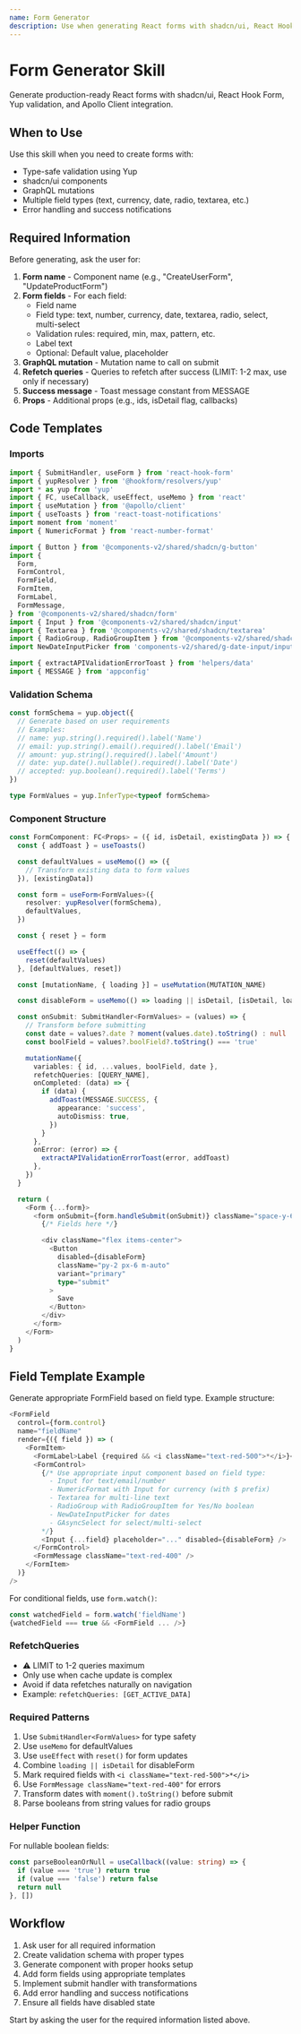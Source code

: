 ```yaml
---
name: Form Generator
description: Use when generating React forms with shadcn/ui, React Hook Form, and Yup validation
---
```


# Form Generator Skill

Generate production-ready React forms with shadcn/ui, React Hook Form, Yup validation, and Apollo Client integration.

## When to Use

Use this skill when you need to create forms with:
- Type-safe validation using Yup
- shadcn/ui components
- GraphQL mutations
- Multiple field types (text, currency, date, radio, textarea, etc.)
- Error handling and success notifications

## Required Information

Before generating, ask the user for:

1. **Form name** - Component name (e.g., "CreateUserForm", "UpdateProductForm")
2. **Form fields** - For each field:
   - Field name
   - Field type: text, number, currency, date, textarea, radio, select, multi-select
   - Validation rules: required, min, max, pattern, etc.
   - Label text
   - Optional: Default value, placeholder
3. **GraphQL mutation** - Mutation name to call on submit
4. **Refetch queries** - Queries to refetch after success (LIMIT: 1-2 max, use only if necessary)
5. **Success message** - Toast message constant from MESSAGE
6. **Props** - Additional props (e.g., ids, isDetail flag, callbacks)

## Code Templates

### Imports

```typescript
import { SubmitHandler, useForm } from 'react-hook-form'
import { yupResolver } from '@hookform/resolvers/yup'
import * as yup from 'yup'
import { FC, useCallback, useEffect, useMemo } from 'react'
import { useMutation } from '@apollo/client'
import { useToasts } from 'react-toast-notifications'
import moment from 'moment'
import { NumericFormat } from 'react-number-format'

import { Button } from '@components-v2/shared/shadcn/g-button'
import {
  Form,
  FormControl,
  FormField,
  FormItem,
  FormLabel,
  FormMessage,
} from '@components-v2/shared/shadcn/form'
import { Input } from '@components-v2/shared/shadcn/input'
import { Textarea } from '@components-v2/shared/shadcn/textarea'
import { RadioGroup, RadioGroupItem } from '@components-v2/shared/shadcn/radio-group'
import NewDateInputPicker from 'components-v2/shared/g-date-input/input-date'

import { extractAPIValidationErrorToast } from 'helpers/data'
import { MESSAGE } from 'appconfig'
```

### Validation Schema

```typescript
const formSchema = yup.object({
  // Generate based on user requirements
  // Examples:
  // name: yup.string().required().label('Name')
  // email: yup.string().email().required().label('Email')
  // amount: yup.string().required().label('Amount')
  // date: yup.date().nullable().required().label('Date')
  // accepted: yup.boolean().required().label('Terms')
})

type FormValues = yup.InferType<typeof formSchema>
```

### Component Structure

```typescript
const FormComponent: FC<Props> = ({ id, isDetail, existingData }) => {
  const { addToast } = useToasts()

  const defaultValues = useMemo(() => ({
    // Transform existing data to form values
  }), [existingData])

  const form = useForm<FormValues>({
    resolver: yupResolver(formSchema),
    defaultValues,
  })

  const { reset } = form

  useEffect(() => {
    reset(defaultValues)
  }, [defaultValues, reset])

  const [mutationName, { loading }] = useMutation(MUTATION_NAME)

  const disableForm = useMemo(() => loading || isDetail, [isDetail, loading])

  const onSubmit: SubmitHandler<FormValues> = (values) => {
    // Transform before submitting
    const date = values?.date ? moment(values.date).toString() : null
    const boolField = values?.boolField?.toString() === 'true'

    mutationName({
      variables: { id, ...values, boolField, date },
      refetchQueries: [QUERY_NAME],
      onCompleted: (data) => {
        if (data) {
          addToast(MESSAGE.SUCCESS, {
            appearance: 'success',
            autoDismiss: true,
          })
        }
      },
      onError: (error) => {
        extractAPIValidationErrorToast(error, addToast)
      },
    })
  }

  return (
    <Form {...form}>
      <form onSubmit={form.handleSubmit(onSubmit)} className="space-y-6 flex flex-col">
        {/* Fields here */}

        <div className="flex items-center">
          <Button
            disabled={disableForm}
            className="py-2 px-6 m-auto"
            variant="primary"
            type="submit"
          >
            Save
          </Button>
        </div>
      </form>
    </Form>
  )
}
```

## Field Template Example

Generate appropriate FormField based on field type. Example structure:

```typescript
<FormField
  control={form.control}
  name="fieldName"
  render={({ field }) => (
    <FormItem>
      <FormLabel>Label {required && <i className="text-red-500">*</i>}</FormLabel>
      <FormControl>
        {/* Use appropriate input component based on field type:
          - Input for text/email/number
          - NumericFormat with Input for currency (with $ prefix)
          - Textarea for multi-line text
          - RadioGroup with RadioGroupItem for Yes/No boolean
          - NewDateInputPicker for dates
          - GAsyncSelect for select/multi-select
        */}
        <Input {...field} placeholder="..." disabled={disableForm} />
      </FormControl>
      <FormMessage className="text-red-400" />
    </FormItem>
  )}
/>
```

For conditional fields, use `form.watch()`:
```typescript
const watchedField = form.watch('fieldName')
{watchedField === true && <FormField ... />}
```


### RefetchQueries
- ⚠️ LIMIT to 1-2 queries maximum
- Only use when cache update is complex
- Avoid if data refetches naturally on navigation
- Example: `refetchQueries: [GET_ACTIVE_DATA]`

### Required Patterns
1. Use `SubmitHandler<FormValues>` for type safety
2. Use `useMemo` for defaultValues
3. Use `useEffect` with `reset()` for form updates
4. Combine `loading || isDetail` for disableForm
5. Mark required fields with `<i className="text-red-500">*</i>`
6. Use `FormMessage className="text-red-400"` for errors
7. Transform dates with `moment().toString()` before submit
8. Parse booleans from string values for radio groups

### Helper Function
For nullable boolean fields:
```typescript
const parseBooleanOrNull = useCallback((value: string) => {
  if (value === 'true') return true
  if (value === 'false') return false
  return null
}, [])
```

## Workflow

1. Ask user for all required information
2. Create validation schema with proper types
3. Generate component with proper hooks setup
4. Add form fields using appropriate templates
5. Implement submit handler with transformations
6. Add error handling and success notifications
7. Ensure all fields have disabled state

Start by asking the user for the required information listed above.

